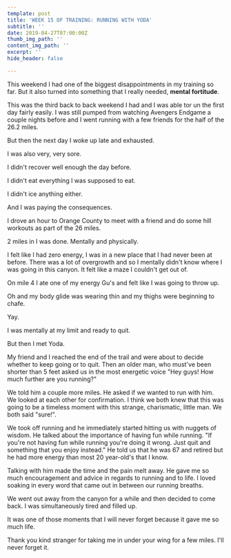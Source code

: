 ```yaml
---
template: post
title: 'WEEK 15 OF TRAINING: RUNNING WITH YODA'
subtitle: ''
date: 2019-04-27T07:00:00Z
thumb_img_path: ''
content_img_path: ''
excerpt: ''
hide_header: false

---
```

This weekend I had one of the biggest disappointments in my training so far. But it also turned into something that I really needed, **mental fortitude**.

This was the third back to back weekend I had and I was able tor un the first day fairly easily. I was still pumped from watching Avengers Endgame a couple nights before and I went running with a few friends for the half of the 26.2 miles.

But then the next day I woke up late and exhausted.

I was also very, very sore.

I didn't recover well enough the day before.

I didn't eat everything I was supposed to eat.

I didn't ice anything either.

And I was paying the consequences.

I drove an hour to Orange County to meet with a friend and do some hill workouts as part of the 26 miles.

2 miles in I was done. Mentally and physically.

I felt like I had zero energy, I was in a new place that I had never been at before. There was a lot of overgrowth and so I mentally didn't know where I was going in this canyon. It felt like a maze I couldn't get out of.

On mile 4 I ate one of my energy Gu's and felt like I was going to throw up.

Oh and my body glide was wearing thin and my thighs were beginning to chafe.

Yay.

I was mentally at my limit and ready to quit.

But then I met Yoda.

My friend and I reached the end of the trail and were about to decide whether to keep going or to quit. Then an older man, who must've been shorter than 5 feet asked us in the most energetic voice "Hey guys! How much further are you running?"

We told him a couple more miles. He asked if we wanted to run with him. We looked at each other for confirmation. I think we both knew that this was going to be a timeless moment with this strange, charismatic, little man. We both said "sure!".

We took off running and he immediately started hitting us with nuggets of wisdom. He talked about the importance of having fun while running. "If you're not having fun while running you're doing it wrong. Just quit and something that you enjoy instead." He told us that he was 67 and retired but he had more energy than most 20 year-old's that I know.

Talking with him made the time and the pain melt away. He gave me so much encouragement and advice in regards to running and to life. I loved soaking in every word that came out in between our running breaths.

We went out away from the canyon for a while and then decided to come back. I was simultaneously tired and filled up.

It was one of those moments that I will never forget because it gave me so much life.

Thank you kind stranger for taking me in under your wing for a few miles. I'll never forget it.